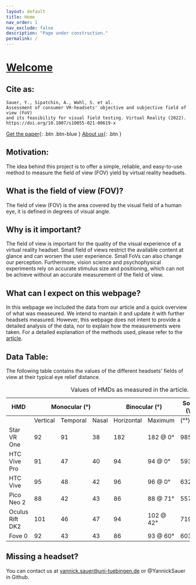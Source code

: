 ```yaml
---
layout: default
title: Home
nav_order: 1
nav_exclude: false
description: "Page under construction."
permalink: /
---
```

# [Welcome](https://zeissvisionsciencelab.github.io/HMD-FOV/)

<!-- {: .fs-9 }
Page under construction. Some links and some text might be missing.
{: .fs-6 .fw-300 } -->
## Cite as:
```
Sauer, Y., Sipatchin, A., Wahl, S. et al. 
Assessment of consumer VR-headsets' objective and subjective field of view (FoV) 
and its feasibility for visual field testing. Virtual Reality (2022).
https://doi.org/10.1007/s10055-021-00619-x
```
[Get the paper](https://rdcu.be/cE7D2){: .btn .btn-blue }
[About us](About){: .btn }

## Motivation:  
The idea behind this project is to offer a simple, reliable, and easy-to-use method to measure the field of view (FOV) yield by virtual reality headsets.

## What is the field of view (FOV)?
The field of view (FOV) is the area covered by the visual field of a human eye, it is defined in degrees of visual angle.

## Why is it important?
The field of view is important for the quality of the visual experience of a virtual reality headset. Small field of views restrict the available content at glance and can worsen the user experience. Small FoVs can also change our perception. Furthermore, vision science and psychophysical experiments rely on accurate stimulus size and positioning, which can not be achieve without an accurate measurement of the field of view.
## What can I expect on this webpage? 
In this webpage we included the data from our article and a quick overview of what was measeured. We intend to mantain it and update it with further headsets measured. However, this webpage does not intent to provide a detailed analysis of the data, nor to explain how the measurements were taken. For a detailed explanation of the methods used, please refer to the [article](https://rdcu.be/cE7D2).
## Data Table:
The following table contains the values of the different headsets' fields of view at their typical eye relief distance.

<div id="tableTex">
  <div class="scroll-wrapper"> 
    <table>
    <caption> Values of HMDs as measured in the article.</caption>
      <thead>
        <tr>
          <th>HMD</th>
          <th colspan="3">Monocular (°)</th>
          <th colspan="2">Binocular (°)</th>
          <th colspan="2">Solid Angle (\omega)</th>
          <th>Binocular</th>
        </tr>
      </thead>
    <tbody> 
      <tr>
        <td ></td>
        <td >Vertical</td>
        <td >Temporal</td>
        <td >Nasal</td>
        <td >Horizontal</td>
        <td >Maximum</td>
        <td > (°²)</td>
        <td >(rad²)</td>
        <td >Overlap</td>
      </tr>
      <tr>
        <td >Star VR One</td>
        <td >92</td>
        <td >91</td>
        <td >38</td>
        <td >182</td>
        <td >182 @ 0°</td>
        <td >9854</td>
        <td >3.00</td>
        <td >37%</td>
      </tr>
      <tr>
        <td >HTC Vive Pro</td>
        <td >91</td>
        <td >47</td>
        <td >40</td>
        <td >94</td>
        <td >94 @ 0°</td>
        <td >5937</td>
        <td >1.81</td>
        <td >84%</td>
      </tr>
      <tr>
        <td >HTC Vive</td>
        <td >95</td>
        <td >48</td>
        <td >42</td>
        <td >96</td>
        <td >96 @ 0°</td>
        <td >6322</td>
        <td >1.93</td>
        <td >88%</td>
      </tr>
      <tr>
        <td >Pico Neo 2</td>
        <td >88</td>
        <td >42</td>
        <td >43</td>
        <td >86</td>
        <td >88 @ 71°</td>
        <td >5572</td>
        <td >1.70</td>
        <td >96%</td>
      </tr>
      <tr>
        <td >Oculus Rift DK2</td>
        <td >101</td>
        <td >46</td>
        <td >47</td>
        <td >94</td>
        <td >102 @ 42°</td>
        <td >7192</td>
        <td >2.19</td>
        <td >98%</td>
      </tr>
      <tr>
        <td >Fove 0</td>
        <td >92</td>
        <td >43</td>
        <td >43</td>
        <td >86</td>
        <td >93 @ 60°</td>
        <td >6034</td>
        <td >1.84</td>
        <td >95%</td>
      </tr>
    </tbody>
    </table> 
    </div>
</div>

## Missing a headset? 
You can contact us at [yannick.sauer@uni-tuebingen.de](mailto:yannick.sauer@uni-tuebingen.de) or @YannickSauer in Github.

